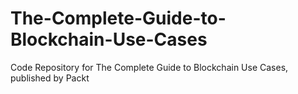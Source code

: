 # The-Complete-Guide-to-Blockchain-Use-Cases
Code Repository for The Complete Guide to Blockchain Use Cases, published by Packt
